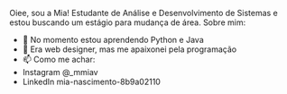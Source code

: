 Oiee, sou a Mia! Estudante de Análise e Desenvolvimento de Sistemas e estou buscando um estágio para mudança de área.
Sobre mim:
- 🌱 No momento estou aprendendo Python e Java
- 💞️ Era web designer, mas me apaixonei pela programação
- 📫 Como me achar:
- Instagram @_mmiav
- LinkedIn mia-nascimento-8b9a02110

<!---
ohnomavi/ohnomavi is a ✨ special ✨ repository because its `README.md` (this file) appears on your GitHub profile.
You can click the Preview link to take a look at your changes.
--->
